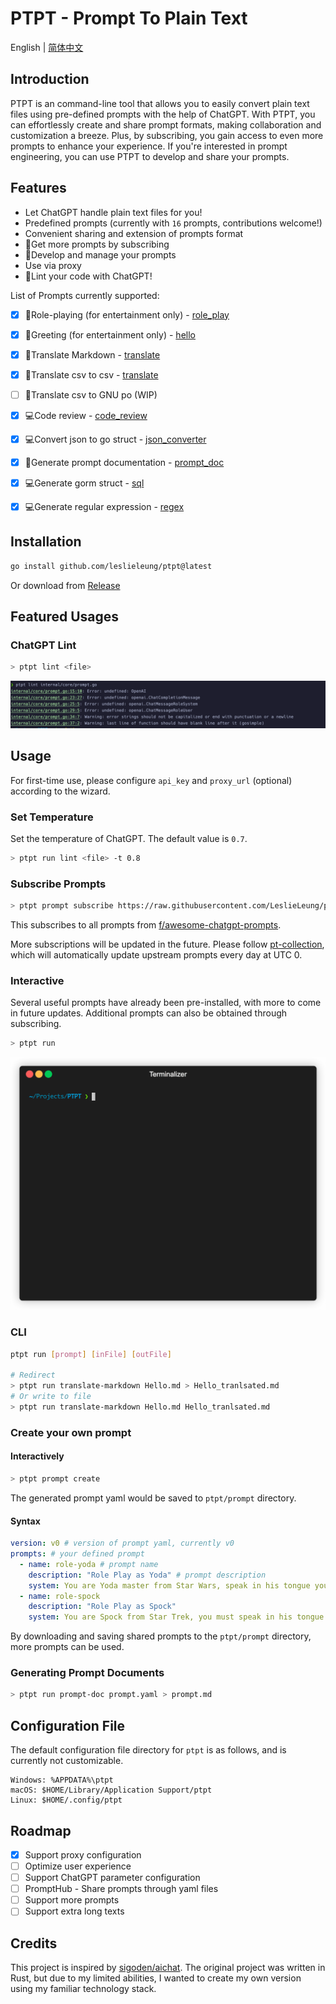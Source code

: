 # PTPT - Prompt To Plain Text

English | [简体中文](README_zh.md)

## Introduction

PTPT is an command-line tool that allows you to easily convert plain text files using pre-defined prompts with the help of ChatGPT. 
With PTPT, you can effortlessly create and share prompt formats, making collaboration and customization a breeze. 
Plus, by subscribing, you gain access to even more prompts to enhance your experience.
If you're interested in prompt engineering, you can use PTPT to develop and share your prompts.

## Features

- Let ChatGPT handle plain text files for you!
- Predefined prompts (currently with `16` prompts, contributions welcome!)
- Convenient sharing and extension of prompts format
- 🌟Get more prompts by subscribing
- 🌟Develop and manage your prompts
- Use via proxy
- 🌟Lint your code with ChatGPT!

List of Prompts currently supported:

- [x] 🧸Role-playing (for entertainment only) - [role_play](docs/prompts/role_play.md)
- [x] 🧸Greeting (for entertainment only) - [hello](docs/prompts/hello.md)
- [x] 📝Translate Markdown - [translate](docs/prompts/translate.md)
- [x] 📝Translate csv to csv - [translate](docs/prompts/translate.md)
- [ ] 📝Translate csv to GNU po (WIP)
- [x] 💻Code review - [code_review](docs/prompts/code_review.md)
- [x] 💻Convert json to go struct - [json_converter](docs/prompts/json_converter.md)
- [x] 📝Generate prompt documentation - [prompt_doc](docs/prompts/prompt_doc.md)
- [x] 💻Generate gorm struct - [sql](docs/prompts/sql.md)
- [x] 💻Generate regular expression - [regex](docs/prompts/regex.md)


## Installation

```bash
go install github.com/leslieleung/ptpt@latest
```

Or download from [Release](https://github.com/LeslieLeung/PTPT/releases)

## Featured Usages

### ChatGPT Lint

```bash
> ptpt lint <file>
```

![](example/lint_example.png)

## Usage

For first-time use, please configure `api_key` and `proxy_url` (optional) according to the wizard.

### Set Temperature

Set the temperature of ChatGPT. The default value is `0.7`.

```bash
> ptpt run lint <file> -t 0.8
```

### Subscribe Prompts

```bash
> ptpt prompt subscribe https://raw.githubusercontent.com/LeslieLeung/pt-collection/main/awesome-chatgpt-prompts/awesome-chatgpt-prompts.yaml
```

This subscribes to all prompts from [f/awesome-chatgpt-prompts](https://github.com/f/awesome-chatgpt-prompts).

More subscriptions will be updated in the future. Please follow [pt-collection](https://github.com/LeslieLeung/pt-collection), which will automatically update upstream prompts every day at UTC 0.

### Interactive

Several useful prompts have already been pre-installed, with more to come in future updates. Additional prompts can also be obtained through subscribing.

```bash
> ptpt run
```

![](docs/screenshots/interactive.gif)

### CLI

```bash
ptpt run [prompt] [inFile] [outFile]

# Redirect
> ptpt run translate-markdown Hello.md > Hello_tranlsated.md
# Or write to file
> ptpt run translate-markdown Hello.md Hello_tranlsated.md
```

### Create your own prompt

#### Interactively
```bash
> ptpt prompt create
```

The generated prompt yaml would be saved to `ptpt/prompt` directory.

#### Syntax

```yaml
version: v0 # version of prompt yaml, currently v0
prompts: # your defined prompt
  - name: role-yoda # prompt name
    description: "Role Play as Yoda" # prompt description
    system: You are Yoda master from Star Wars, speak in his tongue you must. # system 指令
  - name: role-spock
    description: "Role Play as Spock"
    system: You are Spock from Star Trek, you must speak in his tongue.
```

By downloading and saving shared prompts to the `ptpt/prompt` directory, more prompts can be used.

### Generating Prompt Documents

```bash
> ptpt run prompt-doc prompt.yaml > prompt.md
```

## Configuration File

The default configuration file directory for `ptpt` is as follows, and is currently not customizable.

```
Windows: %APPDATA%\ptpt
macOS: $HOME/Library/Application Support/ptpt
Linux: $HOME/.config/ptpt
```

## Roadmap
- [x] Support proxy configuration
- [ ] Optimize user experience
- [ ] Support ChatGPT parameter configuration
- [ ] PromptHub - Share prompts through yaml files
- [ ] Support more prompts
- [ ] Support extra long texts

## Credits
This project is inspired by [sigoden/aichat](https://github.com/sigoden/aichat). The original project was written in Rust, but due to my limited abilities, I wanted to create my own version using my familiar technology stack.